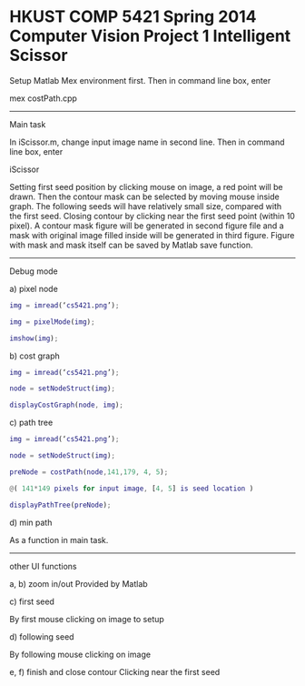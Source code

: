 HKUST COMP 5421 Spring 2014 Computer Vision Project 1
Intelligent Scissor
==========================================================================

Setup Matlab Mex environment first. 
Then in command line box, enter 

mex costPath.cpp

-----------------

Main task

In iScissor.m, change input image name in second line. 
Then in command line box, enter

iScissor

Setting first seed position by clicking mouse on image, a red point will be drawn.
Then the contour mask can be selected by moving mouse inside graph. The following seeds will have relatively small size, compared with the first seed.
Closing contour by clicking near the first seed point (within 10 pixel). A contour mask figure will be generated in second figure file and a mask with original image filled inside will be generated in third figure.
Figure with mask and mask itself can be saved by Matlab save function.

-----------------

Debug mode

a) pixel node

```matlab
img = imread(‘cs5421.png’);

img = pixelMode(img);

imshow(img);
```

b) cost graph

```matlab
img = imread(‘cs5421.png’);

node = setNodeStruct(img);

displayCostGraph(node, img);
```


c) path tree

```matlab
img = imread(‘cs5421.png’);

node = setNodeStruct(img);

preNode = costPath(node,141,179, 4, 5);

@( 141*149 pixels for input image, [4, 5] is seed location )

displayPathTree(preNode);
```

d) min path

As a function in main task.

-----------------

other UI functions


a, b) zoom in/out Provided by Matlab

c) first seed

By first mouse clicking on image to setup

d) following seed

By following mouse clicking on image

e, f) finish and close contour Clicking near the first seed
